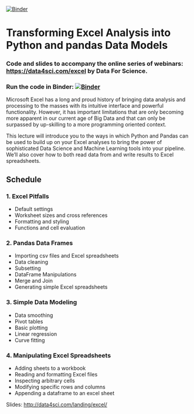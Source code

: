 [![Binder](https://mybinder.org/badge_logo.svg)](https://mybinder.org/v2/gh/DataForScience/Excel/master)

# Transforming Excel Analysis into Python and pandas Data Models

### Code and slides to accompany the online series of webinars: https://data4sci.com/excel by Data For Science.

### Run the code in Binder: [![Binder](https://mybinder.org/badge_logo.svg)](https://mybinder.org/v2/gh/DataForScience/Excel/master)

Microsoft Excel has a long and proud history of bringing data analysis and processing to the masses with its intuitive interface and powerful functionality. However, it has important limitations that are only becoming more apparent in our current age of Big Data and that can only be surpassed by up-skilling to a more programming oriented context. 

This lecture will introduce you to the ways in which Python and Pandas can be used to build up on your Excel analyses to bring the power of sophisticated Data Science and Machine Learning tools into your pipeline. We’ll also cover how to both read data from and write results to Excel spreadsheets.

## Schedule

### 1. Excel Pitfalls
- Default settings
- Worksheet sizes and cross references
- Formatting and styling
- Functions and cell evaluation

### 2. Pandas Data Frames
- Importing csv files and Excel spreadsheets
- Data cleaning
- Subsetting
- DataFrame Manipulations
- Merge and Join
- Generating simple Excel spreadsheets

### 3. Simple Data Modeling
- Data smoothing
- Pivot tables
- Basic plotting
- Linear regression
- Curve fitting

### 4. Manipulating Excel Spreadsheets   
- Adding sheets to a workbook
- Reading and formatting Excel files
- Inspecting arbitrary cells
- Modifying specific rows and columns
- Appending a dataframe to an excel sheet

Slides: http://data4sci.com/landing/excel/